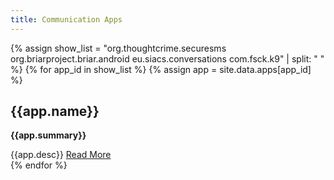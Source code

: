 ```yaml
---
title: Communication Apps
---
```


{% assign show_list = "org.thoughtcrime.securesms org.briarproject.briar.android eu.siacs.conversations com.fsck.k9" | split: " " %}
{% for app_id in show_list %}
{% assign app = site.data.apps[app_id] %}
<div class="mb-4">
<h2>{{app.name}}</h2>
<p><b>{{app.summary}}</b></p>
{{app.desc}}
<a class="more" href="{{app.web}}">Read More</a>
</div>
{% endfor %}

